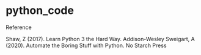 # python_code


Reference

Shaw, Z (2017). Learn Python 3 the Hard Way. Addison-Wesley
Sweigart, A (2020). Automate the Boring Stuff with Python. No Starch Press
